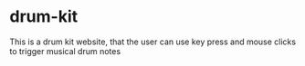 # drum-kit
This is a drum kit website, that the user can use key press and mouse clicks to trigger musical drum notes 
